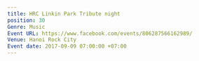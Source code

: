 ```yaml
---
title: HRC Linkin Park Tribute night
position: 30
Genre: Music
Event URL: https://www.facebook.com/events/806287566162989/
Venue: Hanoi Rock City
Event date: 2017-09-09 07:00:00 +07:00
---
```


